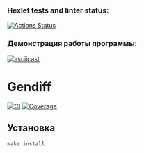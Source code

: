 ### Hexlet tests and linter status:
[![Actions Status](https://github.com/Marina-Charaeva/python-project-50/actions/workflows/hexlet-check.yml/badge.svg)](https://github.com/Marina-Charaeva/python-project-50/actions)
### Демонстрация работы программы:
[![asciicast](https://asciinema.org/a/XHAlGhutxQL3Y96q9Zg4605Lm.svg)](https://asciinema.org/a/XHAlGhutxQL3Y96q9Zg4605Lm)

# Gendiff

[![CI](https://github.com/yourname/python-project-50/actions/workflows/ci.yml/badge.svg)](https://github.com/Marina-Charaeva/python-project-50/actions)
[![Coverage](https://sonarcloud.io/api/project_badges/measure?project=Marina-Charaeva_python-project-50&metric=coverage)](https://sonarcloud.io/summary/new_code?id=Marina-Charaeva_python-project-50)

## Установка
```bash
make install